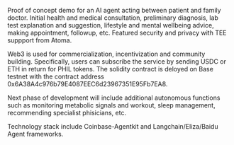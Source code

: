 Proof of concept demo for an AI agent acting between patient and family doctor. Initial health and medical consultation, preliminary diagnosis, lab test explanation and suggestion, lifestyle and mental wellbeing advice, making appointment, followup, etc. Featured security and privacy with TEE suppport from Atoma.

Web3 is used for commercialization, incentivization and community building. Specifically, users can subscribe the service by sending USDC or ETH in return for PHIL tokens. The solidity contract is deloyed on Base testnet with the contract address 0x6A38A4c976b79E4087EEC6d23967351E95Fb7EA8.

Next phase of development will include additional autonomous functions such as monitoring metabolic signals and workout, sleep management, recommending specialist phisicians, etc.

Technology stack include Coinbase-Agentkit and Langchain/Eliza/Baidu Agent frameworks.
